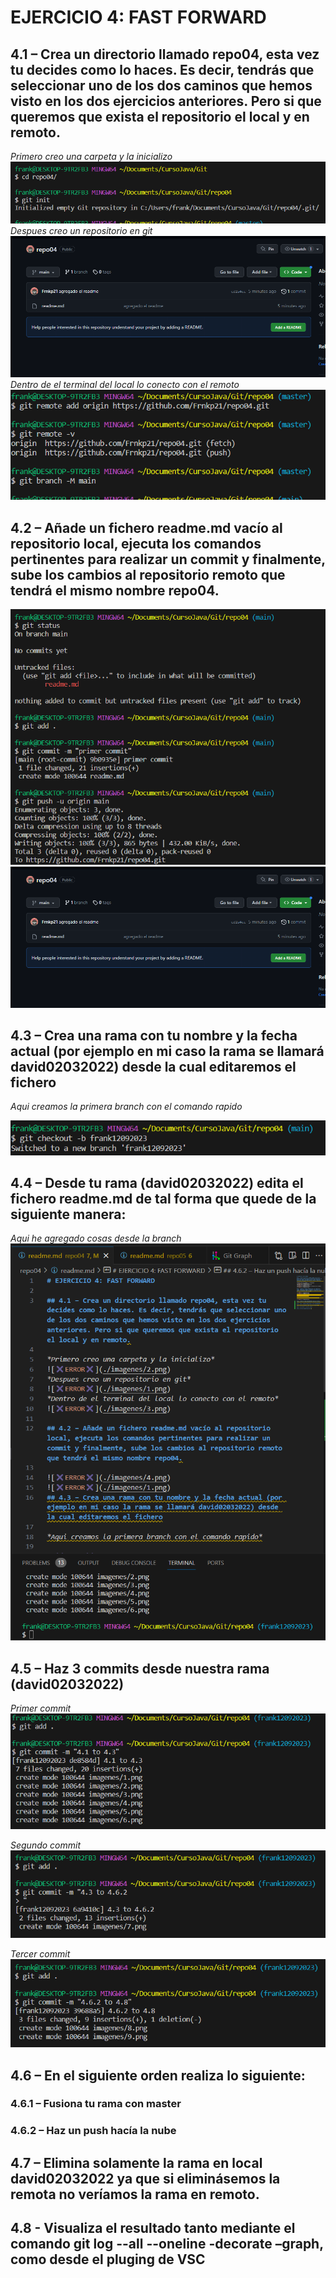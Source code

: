 # EJERCICIO 4: FAST FORWARD

## 4.1 – Crea un directorio llamado repo04, esta vez tu decides como lo haces. Es decir, tendrás que seleccionar uno de los dos caminos que hemos visto en los dos ejercicios anteriores. Pero si que queremos que exista el repositorio el local y en remoto.

*Primero creo una carpeta y la inicializo*
![✖️ERROR✖️](./imagenes/2.png)
*Despues creo un repositorio en git*
![✖️ERROR✖️](./imagenes/1.png)
*Dentro de el terminal del local lo conecto con el remoto*
![✖️ERROR✖️](./imagenes/3.png)

## 4.2 – Añade un fichero readme.md vacío al repositorio local, ejecuta los comandos pertinentes para realizar un commit y finalmente, sube los cambios al repositorio remoto que tendrá el mismo nombre repo04.

![✖️ERROR✖️](./imagenes/4.png)
![✖️ERROR✖️](./imagenes/1.png)
## 4.3 – Crea una rama con tu nombre y la fecha actual (por ejemplo en mi caso la rama se llamará david02032022) desde la cual editaremos el fichero

*Aqui creamos la primera branch con el comando rapido*

![✖️ERROR✖️](./imagenes/6.png)

## 4.4 – Desde tu rama (david02032022) edita el fichero readme.md de tal forma que quede de la siguiente manera:

*Aqui he agregado cosas desde la branch*
![✖️ERROR✖️](./imagenes/7.png)

## 4.5 – Haz 3 commits desde nuestra rama (david02032022)

*Primer commit*
![✖️ERROR✖️](./imagenes/8.png)

*Segundo commit*
![✖️ERROR✖️](./imagenes/9.png)

*Tercer commit*
![✖️ERROR✖️](./imagenes/10.png)

## 4.6 – En el siguiente orden realiza lo siguiente:

### 4.6.1 – Fusiona tu rama con master

### 4.6.2 – Haz un push hacía la nube

## 4.7 – Elimina solamente la rama en local david02032022 ya que si eliminásemos la remota no veríamos la rama en remoto.

## 4.8 - Visualiza el resultado tanto mediante el comando git log --all --oneline -decorate –graph, como desde el pluging de VSC